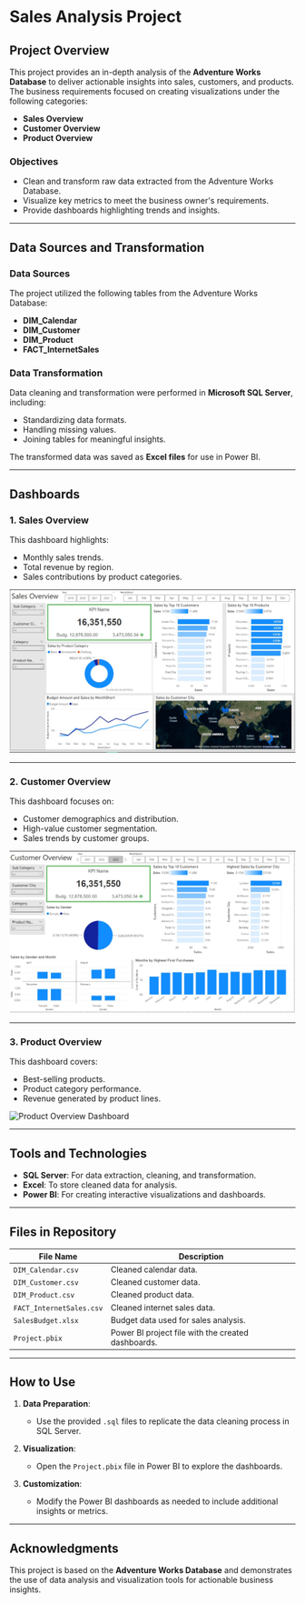 # Sales Analysis Project

## Project Overview

This project provides an in-depth analysis of the **Adventure Works Database** to deliver actionable insights into sales, customers, and products. The business requirements focused on creating visualizations under the following categories:
- **Sales Overview**
- **Customer Overview**
- **Product Overview**

### Objectives
- Clean and transform raw data extracted from the Adventure Works Database.
- Visualize key metrics to meet the business owner's requirements.
- Provide dashboards highlighting trends and insights.

---

## Data Sources and Transformation

### Data Sources
The project utilized the following tables from the Adventure Works Database:
- **DIM_Calendar**
- **DIM_Customer**
- **DIM_Product**
- **FACT_InternetSales**

### Data Transformation
Data cleaning and transformation were performed in **Microsoft SQL Server**, including:
- Standardizing data formats.
- Handling missing values.
- Joining tables for meaningful insights.

The transformed data was saved as **Excel files** for use in Power BI.

---

## Dashboards

### 1. Sales Overview
This dashboard highlights:
- Monthly sales trends.
- Total revenue by region.
- Sales contributions by product categories.

![Sales Overview Dashboard](.\Sales_Overview.jpg)

---

### 2. Customer Overview
This dashboard focuses on:
- Customer demographics and distribution.
- High-value customer segmentation.
- Sales trends by customer groups.

![Customer Overview Dashboard](.\Customer_Overview.jpg)

---

### 3. Product Overview
This dashboard covers:
- Best-selling products.
- Product category performance.
- Revenue generated by product lines.

![Product Overview Dashboard](C:\Users\hp\Pictures\Screenshots\Product_Overview.jpg)

---

## Tools and Technologies
- **SQL Server**: For data extraction, cleaning, and transformation.
- **Excel**: To store cleaned data for analysis.
- **Power BI**: For creating interactive visualizations and dashboards.

---

## Files in Repository

| File Name               | Description                                        |
|-------------------------|----------------------------------------------------|
| `DIM_Calendar.csv`      | Cleaned calendar data.                             |
| `DIM_Customer.csv`      | Cleaned customer data.                             |
| `DIM_Product.csv`       | Cleaned product data.                              |
| `FACT_InternetSales.csv`| Cleaned internet sales data.                       |
| `SalesBudget.xlsx`      | Budget data used for sales analysis.               |
| `Project.pbix`          | Power BI project file with the created dashboards. |

---

## How to Use

1. **Data Preparation**:
   - Use the provided `.sql` files to replicate the data cleaning process in SQL Server.

2. **Visualization**:
   - Open the `Project.pbix` file in Power BI to explore the dashboards.

3. **Customization**:
   - Modify the Power BI dashboards as needed to include additional insights or metrics.

---

## Acknowledgments

This project is based on the **Adventure Works Database** and demonstrates the use of data analysis and visualization tools for actionable business insights.
